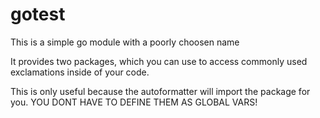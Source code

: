 # gotest


This is a simple go module with a poorly choosen name

It provides two packages, which you can use to access commonly used exclamations inside of your code.

This is only useful because the autoformatter will import the package for you.
YOU DONT HAVE TO DEFINE THEM AS GLOBAL VARS!
